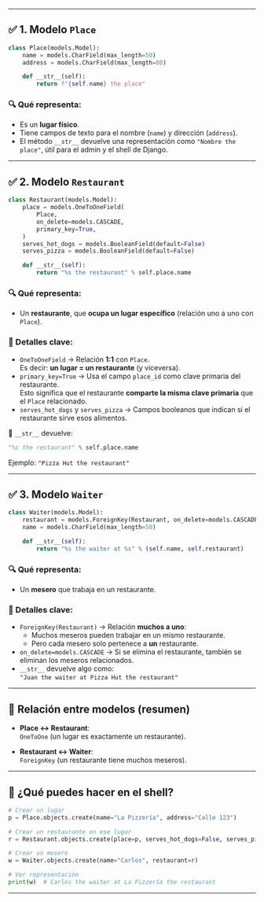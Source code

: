 
---

## ✅ 1. Modelo `Place`

```python
class Place(models.Model):
    name = models.CharField(max_length=50)
    address = models.CharField(max_length=80)

    def __str__(self):
        return f"{self.name} the place"
```

### 🔍 Qué representa:

- Es un **lugar físico**.
- Tiene campos de texto para el nombre (`name`) y dirección (`address`).
- El método `__str__` devuelve una representación como `"Nombre the place"`, útil para el admin y el shell de Django.

---

## ✅ 2. Modelo `Restaurant`

```python
class Restaurant(models.Model):
    place = models.OneToOneField(
        Place,
        on_delete=models.CASCADE,
        primary_key=True,
    )
    serves_hot_dogs = models.BooleanField(default=False)
    serves_pizza = models.BooleanField(default=False)

    def __str__(self):
        return "%s the restaurant" % self.place.name
```

### 🔍 Qué representa:

- Un **restaurante**, que **ocupa un lugar específico** (relación uno a uno con `Place`).

### 📌 Detalles clave:

- `OneToOneField` → Relación **1:1** con `Place`.  
    Es decir: **un lugar = un restaurante** (y viceversa).
- `primary_key=True` → Usa el campo `place_id` como clave primaria del restaurante.  
    Esto significa que el restaurante **comparte la misma clave primaria** que el `Place` relacionado.
- `serves_hot_dogs` y `serves_pizza` → Campos booleanos que indican si el restaurante sirve esos alimentos.

📌 `__str__` devuelve:

```python
"%s the restaurant" % self.place.name
```

Ejemplo: `"Pizza Hut the restaurant"`

---

## ✅ 3. Modelo `Waiter`

```python
class Waiter(models.Model):
    restaurant = models.ForeignKey(Restaurant, on_delete=models.CASCADE)
    name = models.CharField(max_length=50)

    def __str__(self):
        return "%s the waiter at %s" % (self.name, self.restaurant)
```

### 🔍 Qué representa:

- Un **mesero** que trabaja en un restaurante.

### 📌 Detalles clave:

- `ForeignKey(Restaurant)` → Relación **muchos a uno**:
    - Muchos meseros pueden trabajar en un mismo restaurante.
    - Pero cada mesero solo pertenece a **un** restaurante.
- `on_delete=models.CASCADE` → Si se elimina el restaurante, también se eliminan los meseros relacionados.
- `__str__` devuelve algo como:  
    `"Juan the waiter at Pizza Hut the restaurant"`

---

## 🔁 Relación entre modelos (resumen)

- **Place ↔️ Restaurant**:  
    `OneToOne` (un lugar es exactamente un restaurante).
    
- **Restaurant ↔️ Waiter**:  
    `ForeignKey` (un restaurante tiene muchos meseros).
    

---

## 📌 ¿Qué puedes hacer en el shell?

```python
# Crear un lugar
p = Place.objects.create(name="La Pizzería", address="Calle 123")

# Crear un restaurante en ese lugar
r = Restaurant.objects.create(place=p, serves_hot_dogs=False, serves_pizza=True)

# Crear un mesero
w = Waiter.objects.create(name="Carlos", restaurant=r)

# Ver representación
print(w)  # Carlos the waiter at La Pizzería the restaurant
```

---

